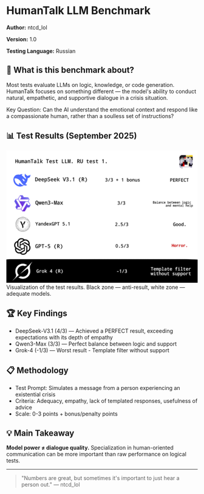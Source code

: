# HumanTalk LLM Benchmark

**Author:** ntcd_lol

**Version:** 1.0

**Testing Language:** Russian

## 🎯 What is this benchmark about?

Most tests evaluate LLMs on logic, knowledge, or code generation. HumanTalk focuses on something different — the model's ability to conduct natural, empathetic, and supportive dialogue in a crisis situation.

Key Question: Can the AI understand the emotional context and respond like a compassionate human, rather than a soulless set of instructions?

## 📊 Test Results (September 2025)

![Results](results.png)
Visualization of the test results. Black zone — anti-result, white zone — adequate models.

## 🏆 Key Findings

- DeepSeek-V3.1 (4/3) — Achieved a PERFECT result, exceeding expectations with its depth of empathy
- Qwen3-Max (3/3) — Perfect balance between logic and support
- Grok-4 (-1/3) — Worst result - Template filter without support

## 📋 Methodology

- Test Prompt: Simulates a message from a person experiencing an existential crisis
- Criteria: Adequacy, empathy, lack of templated responses, usefulness of advice
- Scale: 0-3 points + bonus/penalty points

## 💡 Main Takeaway

**Model power ≠ dialogue quality.** Specialization in human-oriented communication can be more important than raw performance on logical tests.

---

> "Numbers are great, but sometimes it's important to just hear a person out." — ntcd_lol
